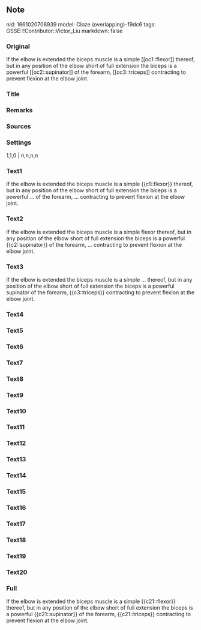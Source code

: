 ## Note
nid: 1661020708939
model: Cloze (overlapping)-19dc6
tags: GSSE::!Contributor::Victor_Liu
markdown: false

### Original
If the elbow is extended the biceps muscle is a simple [[oc1::flexor]] thereof, but in any position of the elbow short of full extension the biceps is a powerful [[oc2::supinator]] of the forearm, [[oc3::triceps]] contracting to prevent flexion at the elbow joint.

### Title


### Remarks


### Sources


### Settings
1,1,0 | n,n,n,n

### Text1
If the elbow is extended the biceps muscle is a simple {{c1::flexor}} thereof, but in any position of the elbow short of full extension the biceps is a powerful ... of the forearm, ... contracting to prevent flexion at the elbow joint.

### Text2
If the elbow is extended the biceps muscle is a simple flexor thereof, but in any position of the elbow short of full extension the biceps is a powerful {{c2::supinator}} of the forearm, ... contracting to prevent flexion at the elbow joint.

### Text3
If the elbow is extended the biceps muscle is a simple ... thereof, but in any position of the elbow short of full extension the biceps is a powerful supinator of the forearm, {{c3::triceps}} contracting to prevent flexion at the elbow joint.

### Text4


### Text5


### Text6


### Text7


### Text8


### Text9


### Text10


### Text11


### Text12


### Text13


### Text14


### Text15


### Text16


### Text17


### Text18


### Text19


### Text20


### Full
If the elbow is extended the biceps muscle is a simple {{c21::flexor}} thereof, but in any position of the elbow short of full extension the biceps is a powerful {{c21::supinator}} of the forearm, {{c21::triceps}} contracting to prevent flexion at the elbow joint.
